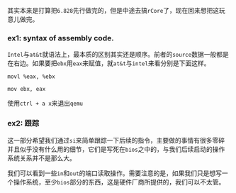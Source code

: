 其实本来是打算把`6.828`先行做完的，但是中途去搞`rCore`了，现在回来想把这玩意儿做完。

### ex1: syntax of assembly code.
`Intel`与`at&t`就语法上，最本质的区别其实还是顺序。前者的`source`数据一般都是在右边。如果要把`ebx`用`eax`来赋值，就`at&t`与`intel`来看分别是下面这样。
```
movl %eax, %ebx

mov ebx, eax
```

使用`ctrl + a x`来退出`qemu`
### ex2: 跟踪
这一部分希望我们通过`si`来简单跟踪一下后续的指令，主要做的事情有很多零碎并且似乎没有什么用的细节，它们是写死在`bios`之中的，与我们后续启动的操作系统关系并不是那么大。

我们可以看到一些`in`和`out`的端口读取操作。需要注意的是，如果我们只是想写一个操作系统，至少`bios`部分的东西，这是硬件厂商所提供的，我们可以不太管。
